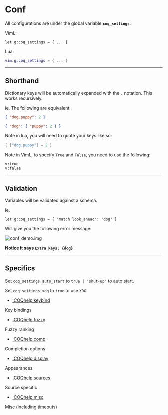 # Conf

All configurations are under the global variable **`coq_settings`**.

VimL:

```vim
let g:coq_settings = { ... }
```

Lua:

```lua
vim.g.coq_settings = { ... }
```

---

## Shorthand

Dictionary keys will be automatically expanded with the `.` notation. This works recursively.

ie. The following are equivalent

```json
{ "dog.puppy": 2 }
```

```json
{ "dog": { "puppy": 2 } }
```

Note in lua, you will need to quote your keys like so:

```lua
{ ["dog.puppy"] = 2 }
```

Note in VimL, to specify `True` and `False`, you need to use the following:

```vim
v:true
v:false
```

---

## Validation

Variables will be validated against a schema.

ie.

```vim
let g:coq_settings = { 'match.look_ahead': 'dog' }
```

Will give you the following error message:

![conf_demo.img](https://raw.githubusercontent.com/ms-jpq/coq.artifacts/artifacts/preview/conf.png)

**Notice it says `Extra keys: {dog}`**

---

## Specifics

Set `coq_settings.auto_start` to `true | 'shut-up'` to auto start.

Set `coq_settings.xdg` to `true` to use `XDG`.

- [:COQhelp keybind](https://github.com/ms-jpq/coq_nvim/tree/coq/docs/KEYBIND.md)

Key bindings

- [:COQhelp fuzzy](https://github.com/ms-jpq/coq_nvim/tree/coq/docs/FUZZY.md)

Fuzzy ranking

- [:COQhelp comp](https://github.com/ms-jpq/coq_nvim/tree/coq/docs/COMPLETION.md)

Completion options

- [:COQhelp display](https://github.com/ms-jpq/coq_nvim/tree/coq/docs/DISPLAY.md)

Appearances

- [:COQhelp sources](https://github.com/ms-jpq/coq_nvim/tree/coq/docs/SOURCES.md)

Source specific

- [:COQhelp misc](https://github.com/ms-jpq/coq_nvim/tree/coq/docs/MISC.md)

Misc (including timeouts)
